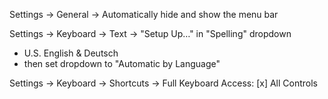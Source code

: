 Settings -> General -> Automatically hide and show the menu bar

Settings -> Keyboard -> Text -> "Setup Up…" in "Spelling" dropdown
- U.S. English & Deutsch
- then set dropdown to "Automatic by Language"

Settings -> Keyboard -> Shortcuts -> Full Keyboard Access: [x] All Controls
